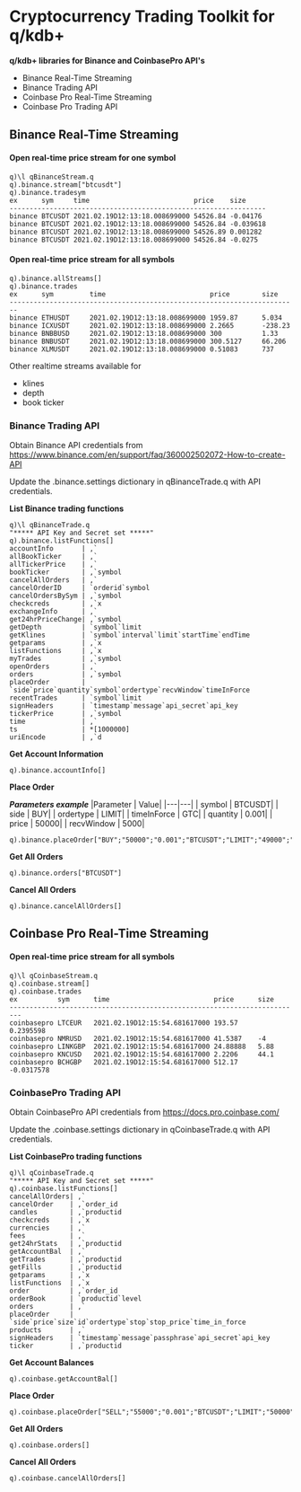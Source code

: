 # Cryptocurrency Trading Toolkit for q/kdb+ 

**q/kdb+ libraries for Binance and CoinbasePro API's** 

- Binance Real-Time Streaming
- Binance Trading API
- Coinbase Pro Real-Time Streaming
- Coinbase Pro Trading API

## Binance Real-Time Streaming
#### Open real-time price stream for one symbol
```
q)\l qBinanceStream.q
q).binance.stream["btcusdt"]
q).binance.tradesym
ex      sym     time                          price    size     
----------------------------------------------------------------
binance BTCUSDT 2021.02.19D12:13:18.008699000 54526.84 -0.04176 
binance BTCUSDT 2021.02.19D12:13:18.008699000 54526.84 -0.039618
binance BTCUSDT 2021.02.19D12:13:18.008699000 54526.89 0.001282 
binance BTCUSDT 2021.02.19D12:13:18.008699000 54526.84 -0.0275   
```

#### Open real-time price stream for all symbols
```
q).binance.allStreams[]
q).binance.trades
ex      sym         time                          price        size     
------------------------------------------------------------------------
binance ETHUSDT     2021.02.19D12:13:18.008699000 1959.87      5.034    
binance ICXUSDT     2021.02.19D12:13:18.008699000 2.2665       -238.23  
binance BNBBUSD     2021.02.19D12:13:18.008699000 300          1.33     
binance BNBUSDT     2021.02.19D12:13:18.008699000 300.5127     66.206   
binance XLMUSDT     2021.02.19D12:13:18.008699000 0.51083      737      
```

Other realtime streams available for 
- klines 
- depth 
- book ticker

### Binance Trading API

Obtain Binance API credentials from https://www.binance.com/en/support/faq/360002502072-How-to-create-API

Update the .binance.settings dictionary in qBinanceTrade.q with API credentials.

**List Binance trading functions**
```
q)\l qBinanceTrade.q
"***** API Key and Secret set *****"
q).binance.listFunctions[]
accountInfo       | ,`
allBookTicker     | ,`
allTickerPrice    | ,`
bookTicker        | ,`symbol
cancelAllOrders   | ,`
cancelOrderID     | `orderid`symbol
cancelOrdersBySym | ,`symbol
checkcreds        | ,`x
exchangeInfo      | ,`
get24hrPriceChange| ,`symbol
getDepth          | `symbol`limit
getKlines         | `symbol`interval`limit`startTime`endTime
getparams         | ,`x
listFunctions     | ,`x
myTrades          | ,`symbol
openOrders        | ,`
orders            | ,`symbol
placeOrder        | `side`price`quantity`symbol`ordertype`recvWindow`timeInForce
recentTrades      | `symbol`limit
signHeaders       | `timestamp`message`api_secret`api_key
tickerPrice       | ,`symbol
time              | ,`
ts                | *[1000000]
uriEncode         | ,`d
```
**Get Account Information**

```
q).binance.accountInfo[]
```

**Place Order**

***Parameters example*** 
|Parameter	 |  Value|
|---|---|
| symbol	|   BTCUSDT|
| side	    |   BUY|
| ordertype	 |  LIMIT|
| timeInForce | GTC|
| quantity	  | 0.001|
| price	     |  50000|
| recvWindow |  5000|

```
q).binance.placeOrder["BUY";"50000";"0.001";"BTCUSDT";"LIMIT";"49000";"GTC"]
```
**Get All Orders**
```
q).binance.orders["BTCUSDT"]
```
**Cancel All Orders**
```
q).binance.cancelAllOrders[]
```

## Coinbase Pro Real-Time Streaming
#### Open real-time price stream for all symbols

```
q)\l qCoinbaseStream.q
q).coinbase.stream[]
q).coinbase.trades
ex          sym      time                          price      size       
-------------------------------------------------------------------------
coinbasepro LTCEUR   2021.02.19D12:15:54.681617000 193.57     0.2395598  
coinbasepro NMRUSD   2021.02.19D12:15:54.681617000 41.5387    -4         
coinbasepro LINKGBP  2021.02.19D12:15:54.681617000 24.88888   5.88       
coinbasepro KNCUSD   2021.02.19D12:15:54.681617000 2.2206     44.1       
coinbasepro BCHGBP   2021.02.19D12:15:54.681617000 512.17     -0.0317578 
```
### CoinbasePro Trading API

Obtain CoinbasePro API credentials from https://docs.pro.coinbase.com/

Update the .coinbase.settings dictionary in qCoinbaseTrade.q with API credentials.

**List CoinbasePro trading functions**
```
q)\l qCoinbaseTrade.q
"***** API Key and Secret set *****"
q).coinbase.listFunctions[]
cancelAllOrders| ,`
cancelOrder    | ,`order_id
candles        | ,`productid
checkcreds     | ,`x
currencies     | ,`
fees           | ,`
get24hrStats   | ,`productid
getAccountBal  | ,`
getTrades      | ,`productid
getFills       | ,`productid
getparams      | ,`x
listFunctions  | ,`x
order          | ,`order_id
orderBook      | `productid`level
orders         | ,`
placeOrder     | `side`price`size`id`ordertype`stop`stop_price`time_in_force
products       | ,`
signHeaders    | `timestamp`message`passphrase`api_secret`api_key
ticker         | ,`productid
```

**Get Account Balances**

```
q).coinbase.getAccountBal[]
```

**Place Order**
```
q).coinbase.placeOrder["SELL";"55000";"0.001";"BTCUSDT";"LIMIT";"50000";"GTC"]
```

**Get All Orders**
```
q).coinbase.orders[]
```

**Cancel All Orders**
```
q).coinbase.cancelAllOrders[]
```
